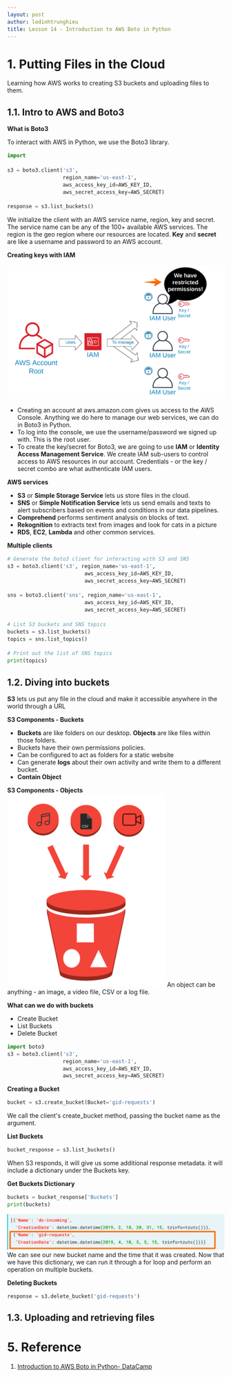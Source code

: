 ```yaml
---
layout: post
author: ledinhtrunghieu
title: Lesson 14 - Introduction to AWS Boto in Python
---
```


# 1. Putting Files in the Cloud

Learning how AWS works to creating S3 buckets and uploading files to them. 

## 1.1. Intro to AWS and Boto3

**What is Boto3**

To interact with AWS in Python, we use the Boto3 library. 

```python
import 

s3 = boto3.client('s3',
                  region_name='us-east-1', 
                  aws_access_key_id=AWS_KEY_ID, 
                  aws_secret_access_key=AWS_SECRET)

response = s3.list_buckets()


```

We initialize the client with an AWS service name, region, key and secret. The service name can be any of the 100+ available AWS services. The region is the geo region where our resources are located. **Key** and **secret** are like a username and password to an AWS account.

**Creating keys with IAM**

<img src="/assets/images/20210505_AWSBoto/pic1.png" class="largepic"/>

* Creating an account at aws.amazon.com gives us access to the AWS Console. Anything we do here to manage our web services, we can do in Boto3 in Python.
* To log into the console, we use the username/password we signed up with. This is the root user.
* To create the key/secret for Boto3, we are going to use **IAM** or **Identity Access Management Service**. We create IAM sub-users to control access to AWS resources in our account. Credentials - or the key / secret combo are what authenticate IAM users.

**AWS services**
* **S3** or **Simple Storage Service** lets us store files in the cloud.
* **SNS** or **Simple Notification Service** lets us send emails and texts to alert subscribers based on events and conditions in our data pipelines.
* **Comprehend** performs sentiment analysis on blocks of text.
* **Rekognition** to extracts text from images and look for cats in a picture
* **RDS**, **EC2**, **Lambda** and other common services.


**Multiple clients**
```python
# Generate the boto3 client for interacting with S3 and SNS
s3 = boto3.client('s3', region_name='us-east-1', 
                         aws_access_key_id=AWS_KEY_ID, 
                         aws_secret_access_key=AWS_SECRET)

sns = boto3.client('sns', region_name='us-east-1', 
                         aws_access_key_id=AWS_KEY_ID, 
                         aws_secret_access_key=AWS_SECRET)

# List S3 buckets and SNS topics
buckets = s3.list_buckets()
topics = sns.list_topics()

# Print out the list of SNS topics
print(topics)
```

## 1.2. Diving into buckets

**S3** lets us put any file in the cloud and make it accessible anywhere in the world through a URL

**S3 Components - Buckets**
* **Buckets** are like folders on our desktop. **Objects** are like files within those folders. 
* Buckets have their own permissions policies. 
* Can be configured to act as folders for a static website
* Can generate **logs** about their own activity and write them to a different bucket.
* **Contain Object**


**S3 Components - Objects**
<img src="/assets/images/20210505_AWSBoto/pic2.png" class="largepic"/>
An object can be anything - an image, a video file, CSV or a log file.

**What can we do with buckets**
* Create Bucket
* List Buckets 
* Delete Bucket

```python
import boto3
s3 = boto3.client('s3', 
                  region_name='us-east-1',
                  aws_access_key_id=AWS_KEY_ID, 
                  aws_secret_access_key=AWS_SECRET)
```

**Creating a Bucket**
```python
bucket = s3.create_bucket(Bucket='gid-requests')
```
We call the client's create_bucket method, passing the bucket name as the argument.


**List Buckets**
```python
bucket_response = s3.list_buckets()
```
When S3 responds, it will give us some additional response metadata. it will include a dictionary under the Buckets key. 

**Get Buckets Dictionary**
```python
buckets = bucket_response['Buckets'] 
print(buckets)
```
<img src="/assets/images/20210505_AWSBoto/pic3.png" class="largepic"/>
We can see our new bucket name and the time that it was created. Now that we have this dictionary, we can run it through a for loop and perform an operation on multiple buckets.

**Deleting Buckets**
```python
response = s3.delete_bucket('gid-requests')
```

## 1.3. Uploading and retrieving files






# 5. Reference

1. [Introduction to AWS Boto in Python- DataCamp](https://learn.datacamp.com/courses/introduction-to-aws-boto-in-python)